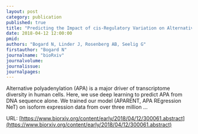 ```yaml
---
layout: post
category: publication
published: true
title: "Predicting the Impact of cis-Regulatory Variation on Alternative Polyadenylation"
date: 2018-04-12 12:00:00
pmid: 
authors: "Bogard N, Linder J, Rosenberg AB, Seelig G"
firstauthor: "Bogard N"
journalname: "bioRxiv"
journalvolume: 
journalissue: 
journalpages: 
---
```


Alternative polyadenylation (APA) is a major driver of transcriptome diversity in human cells. Here, we use deep learning to predict APA from DNA sequence alone. We trained our model (APARENT, APA REgression NeT) on isoform expression data from over three million …

URL: [https://www.biorxiv.org/content/early/2018/04/12/300061.abstract](https://www.biorxiv.org/content/early/2018/04/12/300061.abstract)
